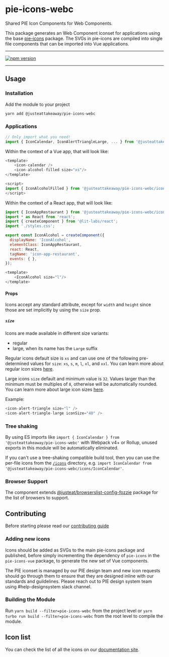 
# pie-icons-webc

Shared PIE Icon Components for Web Components.

This package generates an Web Component iconset for applications using the base [pie-icons](https://www.npmjs.com/package/@justeattakeaway/pie-icons) package. The SVGs in pie-icons are compiled into single file components that can be imported into Vue applications.

---

[![npm version](https://img.shields.io/npm/v/@justeattakeaway/pie-icons-webc.svg)](https://img.shields.io/npm/v/@justeattakeaway/pie-icons-webc.svg)

---
## Usage

### Installation

Add the module to your project

```bash
yarn add @justeattakeaway/pie-icons-webc
```

### Applications

```js
// Only import what you need!
import { IconCalendar, IconAlertTriangleLarge, ... } from '@justeattakeaway/pie-icons-webc'
```

Within the context of a Vue app, that will look like:

  ```js
  <template>
      <icon-calendar />
      <icon-alcohol-filled size="xs"/>
  </template>

  <script>
  import { IconAlcoholFilled } from '@justeattakeaway/pie-icons-webc/icons/IconAlcoholFilled';
  </script>
  ```

Within the context of a React app, that will look like:

  ```js
import { IconAppRestaurant } from '@justeattakeaway/pie-icons-webc/icons/IconAppRestaurant';
import * as React from 'react';
import { createComponent } from '@lit-labs/react';
import './styles.css';

export const IconAlcohol = createComponent({
    displayName: 'IconAlcohol',
    elementClass: IconAppRestaurant,
    react: React,
    tagName: 'icon-app-restaurant',
    events: { },
});

  <template>
      <IconAlcohol size="l"/>
  </template>
  ```

#### Props

Icons accept any standard attribute, except for `width` and `height` since those are set implicitly by using the `size` prop.

##### `size`

Icons are made available in different size variants:
- regular
- large, when its name has the `Large` suffix

Regular icons default size is `xs` and can use one of the following pre-determined values for `size`: `xs`, `s`, `m`, `l`, `xl`, and `xxl`. You can learn more about regular icon sizes [here](https://www.pie.design/foundations/iconography/overview/#:~:text=Sizes%20for%20the%20Small%20icon%20set).

Large icons `size` default and minimum value is `32`. Values larger than the minimum must be multiples of `8`, otherwise will be automatically rounded. You can learn more about large icon sizes [here](https://www.pie.design/foundations/iconography/overview/#:~:text=Sizes%20for%20the%20Large%20icon%20set).

Example:

```js
<icon-alert-triangle size="l" />
<icon-alert-triangle-large iconSize="40" />
```

### Tree shaking

By using ES imports like `import { IconCalendar } from '@justeattakeaway/pie-icons-webc'` with Webpack v4+ or Rollup, unused exports in this module will be automatically eliminated.

If you can't use a tree-shaking compatible build tool, then you can use the per-file icons from the [`/icons`](https://unpkg.com/@justeattakeaway/pie-icons-vue/icons/) directory, e.g. `import IconCalendar from '@justeattakeaway/pie-icons-webc/icons/IconCalendar'`.


### Browser Support

The component extends [@justeat/browserslist-config-fozzie](https://github.com/justeat/browserslist-config-fozzie) package for the list of browsers to support.


## Contributing

Before starting please read our [contributing guide](https://pie.design/engineers/contributing/)

### Adding new icons

Icons should be added as SVGs to the main pie-icons package and published, before simply incrementing the dependency of `pie-icons` in the `pie-icons-vue` package, to generate the new set of Vue components.

The PIE iconset is managed by our PIE design team and new icon requests should go through them to ensure that they are designed inline with our standards and guildelines. Please reach out to PIE design system team using #help-designsystem slack channel.

### Building the Module

Run `yarn build --filter=pie-icons-webc` from the project level or `yarn turbo run build --filter=pie-icons-webc` from the root level to compile the module.

## Icon list

You can check the list of all the icons on our [documentation site](https://pie.design/foundations/iconography/library/).

